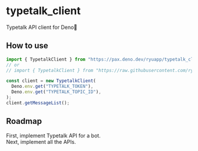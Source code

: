 # typetalk_client

Typetalk API client for Deno🦕

## How to use

```typescript
import { TypetalkClient } from "https://pax.deno.dev/ryuapp/typetalk_client/bot.ts";
// or
// import { TypetalkClient } from "https://raw.githubusercontent.com/ryuapp/typetalk_client/main/typetalk_client/bot.ts";

const client = new TypetalkClient(
  Deno.env.get("TYPETALK_TOKEN"),
  Deno.env.get("TYPETALK_TOPIC_ID"),
);
client.getMessageList();
```

## Roadmap

First, implement Typetalk API for a bot.\
Next, implement all the APIs.
